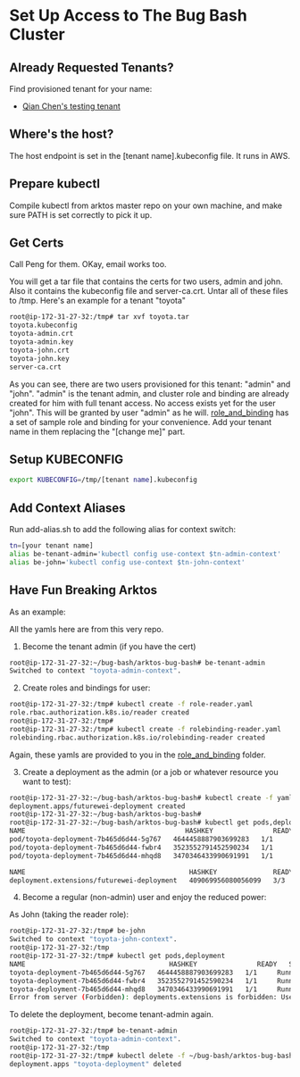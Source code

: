 # Set Up Access to The Bug Bash Cluster

## Already Requested Tenants?
Find provisioned tenant for your name:

- [Qian Chen's testing tenant](https://efutureway.sharepoint.com/:u:/s/SeattleCloudLab/EZISaMvoC59Np2_Ln_ncE9QBt9IoeMTin93d6-MSo07FPA?e=D7TfoI)

## Where's the host?
The host endpoint is set in the [tenant name].kubeconfig file. It runs in AWS.

## Prepare kubectl
Compile kubectl from arktos master repo on your own machine, and make sure PATH is set correctly to pick it up.

## Get Certs

Call Peng for them. OKay, email works too. 

You will get a tar file that contains the certs for two users, admin and john. Also it contains the kubeconfig file and server-ca.crt. Untar all of these files to /tmp. Here's an example for a tenant "toyota"

```bash
root@ip-172-31-27-32:/tmp# tar xvf toyota.tar
toyota.kubeconfig
toyota-admin.crt
toyota-admin.key
toyota-john.crt
toyota-john.key
server-ca.crt
```

As you can see, there are two users provisioned for this tenant: "admin" and "john". "admin" is the tenant admin, and cluster role and binding are already created for him with full tenant access. No access exists yet for the user "john". This will be granted by user "admin" as he will. [role_and_binding](./role_and_binding) has a set of sample role and binding for your convenience. Add your tenant name in them replacing the "[change me]" part.

## Setup KUBECONFIG

```bash
export KUBECONFIG=/tmp/[tenant name].kubeconfig
```


## Add Context Aliases
Run add-alias.sh to add the following alias for context switch:

```bash
tn=[your tenant name]
alias be-tenant-admin='kubectl config use-context $tn-admin-context'
alias be-john='kubectl config use-context $tn-john-context'
```

## Have Fun Breaking Arktos

As an example:

All the yamls here are from this very repo.

1. Become the tenant admin (if you have the cert)
```bash
root@ip-172-31-27-32:~/bug-bash/arktos-bug-bash# be-tenant-admin
Switched to context "toyota-admin-context".
```

2. Create roles and bindings for user:
```bash
root@ip-172-31-27-32:/tmp# kubectl create -f role-reader.yaml
role.rbac.authorization.k8s.io/reader created
root@ip-172-31-27-32:/tmp#
root@ip-172-31-27-32:/tmp# kubectl create -f rolebinding-reader.yaml
rolebinding.rbac.authorization.k8s.io/rolebinding-reader created
```

Again, these yamls are provided to you in the [role_and_binding](./role_and_binding) folder.

3. Create a deployment as the admin (or a job or whatever resource you want to test):
```bash
root@ip-172-31-27-32:~/bug-bash/arktos-bug-bash# kubectl create -f yamls/test_deployment.yaml
deployment.apps/futurewei-deployment created
root@ip-172-31-27-32:~/bug-bash/arktos-bug-bash#
root@ip-172-31-27-32:~/bug-bash/arktos-bug-bash# kubectl get pods,deployment
NAME                                        HASHKEY               READY   STATUS    RESTARTS   AGE
pod/toyota-deployment-7b465d6d44-5g767   4644458887903699283   1/1     Running   0          4s
pod/toyota-deployment-7b465d6d44-fwbr4   3523552791452590234   1/1     Running   0          4s
pod/toyota-deployment-7b465d6d44-mhqd8   3470346433990691991   1/1     Running   0          4s

NAME                                         HASHKEY              READY   UP-TO-DATE   AVAILABLE   AGE
deployment.extensions/futurewei-deployment   409069956080056099   3/3     3            3           4s
```

4. Become a regular (non-admin) user and enjoy the reduced power:

As John (taking the reader role):

```bash
root@ip-172-31-27-32:/tmp# be-john
Switched to context "toyota-john-context".
root@ip-172-31-27-32:/tmp
root@ip-172-31-27-32:/tmp# kubectl get pods,deployment
NAME                                    HASHKEY               READY   STATUS    RESTARTS   AGE
toyota-deployment-7b465d6d44-5g767   4644458887903699283   1/1     Running   0          2m43s
toyota-deployment-7b465d6d44-fwbr4   3523552791452590234   1/1     Running   0          2m43s
toyota-deployment-7b465d6d44-mhqd8   3470346433990691991   1/1     Running   0          2m43s
Error from server (Forbidden): deployments.extensions is forbidden: User "john" cannot list resource "deployments" in API group "extensions" in the namespace "default"
```

To delete the deployment, become tenant-admin again.

```bash
root@ip-172-31-27-32:/tmp# be-tenant-admin
Switched to context "toyota-admin-context".
root@ip-172-31-27-32:/tmp
root@ip-172-31-27-32:/tmp# kubectl delete -f ~/bug-bash/arktos-bug-bash/yamls/test_deployment.yaml
deployment.apps "toyota-deployment" deleted
```
